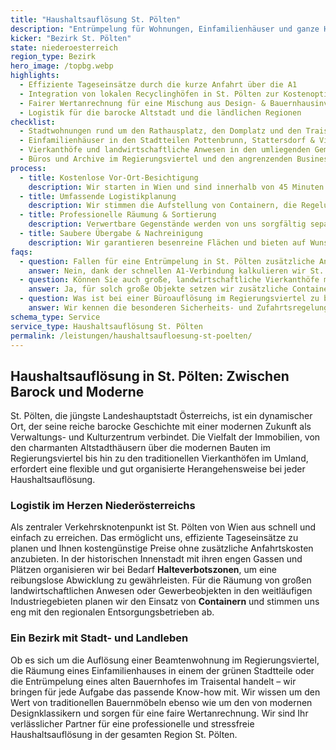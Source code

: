 ```yaml
---
title: "Haushaltsauflösung St. Pölten"
description: "Entrümpelung für Wohnungen, Einfamilienhäuser und ganze Höfe in St. Pölten Stadt & Land – inklusive Fahrt ab Wien."
kicker: "Bezirk St. Pölten"
state: niederoesterreich
region_type: Bezirk
hero_image: /topbg.webp
highlights:
  - Effiziente Tageseinsätze durch die kurze Anfahrt über die A1
  - Integration von lokalen Recyclinghöfen in St. Pölten zur Kostenoptimierung
  - Fairer Wertanrechnung für eine Mischung aus Design- & Bauernhausinventar
  - Logistik für die barocke Altstadt und die ländlichen Regionen
checklist:
  - Stadtwohnungen rund um den Rathausplatz, den Domplatz und den Traisenpark
  - Einfamilienhäuser in den Stadtteilen Pottenbrunn, Stattersdorf & Viehofen
  - Vierkanthöfe und landwirtschaftliche Anwesen in den umliegenden Gemeinden
  - Büros und Archive im Regierungsviertel und den angrenzenden Business-Parks
process:
  - title: Kostenlose Vor-Ort-Besichtigung
    description: Wir starten in Wien und sind innerhalb von 45 Minuten bei Ihnen, um jeden Raum für ein transparentes Fixpreisangebot zu dokumentieren.
  - title: Umfassende Logistikplanung
    description: Wir stimmen die Aufstellung von Containern, die Regelung von Zufahrten und etwaige Straßensperren mit der Stadt oder den Marktgemeinden ab.
  - title: Professionelle Räumung & Sortierung
    description: Verwertbare Gegenstände werden von uns sorgfältig separiert. Holz, Metall und Elektroschrott bringen wir direkt zu den regionalen Recyclinghöfen.
  - title: Saubere Übergabe & Nachreinigung
    description: Wir garantieren besenreine Flächen und bieten auf Wunsch einen optionalen Grundreinigungsservice für die perfekte Übergabe an Makler oder Käufer.
faqs:
  - question: Fallen für eine Entrümpelung in St. Pölten zusätzliche Anfahrtskosten an?
    answer: Nein, dank der schnellen A1-Verbindung kalkulieren wir St. Pölten als normalen Tageseinsatz ohne gesonderten Anfahrtszuschlag.
  - question: Können Sie auch große, landwirtschaftliche Vierkanthöfe mit Nebengebäuden räumen?
    answer: Ja, für solch große Objekte setzen wir zusätzliche Container und erweiterte Teams ein. Wir dokumentieren den Fortschritt in jedem Abschnitt mit Fotos.
  - question: Was ist bei einer Büroauflösung im Regierungsviertel zu beachten?
    answer: Wir kennen die besonderen Sicherheits- und Zufahrtsregelungen des Regierungsviertels und garantieren eine diskrete und DSGVO-konforme Aktenvernichtung.
schema_type: Service
service_type: Haushaltsauflösung St. Pölten
permalink: /leistungen/haushaltsaufloesung-st-poelten/
---
```


## Haushaltsauflösung in St. Pölten: Zwischen Barock und Moderne

St. Pölten, die jüngste Landeshauptstadt Österreichs, ist ein dynamischer Ort, der seine reiche barocke Geschichte mit einer modernen Zukunft als Verwaltungs- und Kulturzentrum verbindet. Die Vielfalt der Immobilien, von den charmanten Altstadthäusern über die modernen Bauten im Regierungsviertel bis hin zu den traditionellen Vierkanthöfen im Umland, erfordert eine flexible und gut organisierte Herangehensweise bei jeder Haushaltsauflösung.

### Logistik im Herzen Niederösterreichs

Als zentraler Verkehrsknotenpunkt ist St. Pölten von Wien aus schnell und einfach zu erreichen. Das ermöglicht uns, effiziente Tageseinsätze zu planen und Ihnen kostengünstige Preise ohne zusätzliche Anfahrtskosten anzubieten. In der historischen Innenstadt mit ihren engen Gassen und Plätzen organisieren wir bei Bedarf **Halteverbotszonen**, um eine reibungslose Abwicklung zu gewährleisten. Für die Räumung von großen landwirtschaftlichen Anwesen oder Gewerbeobjekten in den weitläufigen Industriegebieten planen wir den Einsatz von **Containern** und stimmen uns eng mit den regionalen Entsorgungsbetrieben ab.

### Ein Bezirk mit Stadt- und Landleben

Ob es sich um die Auflösung einer Beamtenwohnung im Regierungsviertel, die Räumung eines Einfamilienhauses in einem der grünen Stadtteile oder die Entrümpelung eines alten Bauernhofes im Traisental handelt – wir bringen für jede Aufgabe das passende Know-how mit. Wir wissen um den Wert von traditionellen Bauernmöbeln ebenso wie um den von modernen Designklassikern und sorgen für eine faire Wertanrechnung. Wir sind Ihr verlässlicher Partner für eine professionelle und stressfreie Haushaltsauflösung in der gesamten Region St. Pölten.
